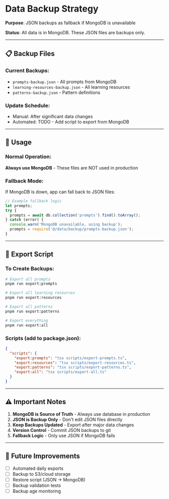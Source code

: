 # Data Backup Strategy

**Purpose**: JSON backups as fallback if MongoDB is unavailable

**Status**: All data is in MongoDB. These JSON files are backups only.

---

## 📋 Backup Files

### Current Backups:
- `prompts-backup.json` - All prompts from MongoDB
- `learning-resources-backup.json` - All learning resources
- `patterns-backup.json` - Pattern definitions

### Update Schedule:
- Manual: After significant data changes
- Automated: TODO - Add script to export from MongoDB

---

## 🔄 Usage

### Normal Operation:
**Always use MongoDB** - These files are NOT used in production

### Fallback Mode:
If MongoDB is down, app can fall back to JSON files:
```typescript
// Example fallback logic
let prompts;
try {
  prompts = await db.collection('prompts').find().toArray();
} catch (error) {
  console.warn('MongoDB unavailable, using backup');
  prompts = require('@/data/backup/prompts-backup.json');
}
```

---

## 📝 Export Script

### To Create Backups:

```bash
# Export all prompts
pnpm run export:prompts

# Export all learning resources
pnpm run export:resources

# Export all patterns
pnpm run export:patterns

# Export everything
pnpm run export:all
```

### Scripts (add to package.json):
```json
{
  "scripts": {
    "export:prompts": "tsx scripts/export-prompts.ts",
    "export:resources": "tsx scripts/export-resources.ts",
    "export:patterns": "tsx scripts/export-patterns.ts",
    "export:all": "tsx scripts/export-all.ts"
  }
}
```

---

## ⚠️ Important Notes

1. **MongoDB is Source of Truth** - Always use database in production
2. **JSON is Backup Only** - Don't edit JSON files directly
3. **Keep Backups Updated** - Export after major data changes
4. **Version Control** - Commit JSON backups to git
5. **Fallback Logic** - Only use JSON if MongoDB fails

---

## 🚀 Future Improvements

- [ ] Automated daily exports
- [ ] Backup to S3/cloud storage
- [ ] Restore script (JSON → MongoDB)
- [ ] Backup validation tests
- [ ] Backup age monitoring
